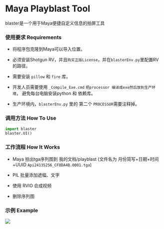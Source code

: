 Maya Playblast Tool
====
blaster是一个用于Maya便捷自定义信息的拍屏工具


### 使用要求 Requirements
- 将程序包克隆到Maya可以导入位置。

- 必须安装Shotgun RV，并且`购买正版License`，并在`blasterEnv.py`里配置RV的路径。

- 需要安装 `pillow` 和 `fire` 库。

- 开发人员需要使用 `_Compile_Exe.cmd` `把processor 编译成exe然后放到生产环境`，
  避免每台电脑安装python 和 依赖库。

- 生产环境内，`blasterEnv.py` 里的 第二个 `PROCESSOR`需要注释掉。


### 调用方法 How To Use
```python
import blaster
blaster.UI()
```

### 工作流程 How It Works

- Maya 拍出tga序列图到 我的文档/playblast (文件名为 月份简写+日期+时间+UUID   `Api24135256_CF8DA4B.0001.tga`)

- PIL 批量添加遮幅、文字

- 使用 RVIO 合成视频

- 删除序列图


### 示例 Example
![](https://github.com/SmartPipeline/blaster/blob/master/resource/temp/caixukun.0290.jpg)
